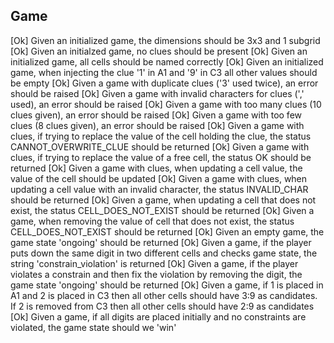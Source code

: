 ## Game    
[Ok] Given an initialized game, the dimensions should be 3x3 and 1 subgrid
[Ok] Given an initialzed game, no clues should be present
[Ok] Given an initialized game, all cells should be named correctly
[Ok] Given an initialized game, when injecting the clue '1' in A1 and '9' in C3 all other values should be empty
[Ok] Given a game with duplicate clues ('3' used twice), an error should be raised
[Ok] Given a game with invalid characters for clues (',' used), an error should be raised
[Ok] Given a game with too many clues (10 clues given), an error should be raised
[Ok] Given a game with too few clues (8 clues given), an error should be raised
[Ok] Given a game with clues, if trying to replace the value of the cell holding the clue, the status CANNOT_OVERWRITE_CLUE should be returned
[Ok] Given a game with clues, if trying to replace the value of a free cell, the status OK should be returned
[Ok] Given a game with clues, when updating a cell value, the value of the cell should be updated
[Ok] Given a game with clues, when updating a cell value with an invalid character, the status INVALID_CHAR should be returned
[Ok] Given a game, when updating a cell that does not exist, the status CELL_DOES_NOT_EXIST should be returned
[Ok] Given a game, when removing the value of cell that does not exist, the status CELL_DOES_NOT_EXIST should be returned
[Ok] Given an empty game, the game state 'ongoing' should be returned
[Ok] Given a game, if the player puts down the same digit in two different cells and checks game state, the string 'constrain_violation' is returned
[Ok] Given a game, if the player violates a constrain and then fix the violation by removing the digit, the game state 'ongoing' should be returned
[Ok] Given a game, if 1 is placed in A1 and 2 is placed in C3 then all other cells should have 3:9 as candidates. If 2 is removed from C3 then all other cells should have 2:9 as candidates
[Ok] Given a game, if all digits are placed initially and no constraints are violated, the game state should we 'win'